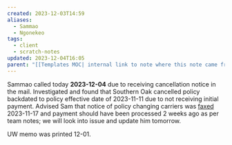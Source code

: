 ```yaml
---
created: 2023-12-03T14:59
aliases:
  - Sammao
  - Ngonekeo
tags:
  - client
  - scratch-notes
updated: 2023-12-04T16:05
parent: "[[Templates MOC| internal link to note where this note came from]]"
---
```

Sammao called today **2023-12-04** due to receiving cancellation notice in the mail. Investigated and found that Southern Oak cancelled policy backdated to policy effective date of 2023-11-11 due to not receiving initial payment. Advised Sam that notice of policy changing carriers was [faxed](https://drive.google.com/file/d/1dlZMh6kg4uPVIa3hgleT3L5hCljbEcLy/view?usp=drive_link) 2023-11-17 and payment should have been processed 2 weeks ago as per team notes; we will look into issue and update him tomorrow.

UW memo was printed 12-01.

